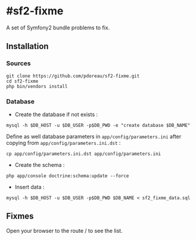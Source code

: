 #sf2-fixme
=========

A set of Symfony2 bundle problems to fix.

## Installation
### Sources
```
git clone https://github.com/pdoreau/sf2-fixme.git
cd sf2-fixme
php bin/vendors install
```
### Database
 * Create the database if not exists :

```mysql -h $DB_HOST -u $DB_USER -p$DB_PWD -e "create database $DB_NAME" ```

Define as well database parameters in ```app/config/parameters.ini``` after copying from ```app/config/parameters.ini.dst``` :

```cp app/config/parameters.ini.dst app/config/parameters.ini```

 * Create the schema :

``` php app/console doctrine:schema:update --force ```

 * Insert data :

```mysql -h $DB_HOST -u $DB_USER -p$DB_PWD $DB_NAME < sf2_fixme_data.sql  ```

## Fixmes
 Open your browser to the route / to see the list.